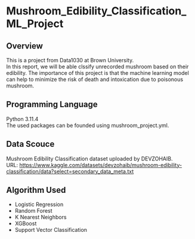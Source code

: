 # Mushroom_Edibility_Classification_ML_Project

## Overview
This is a project from Data1030 at Brown University.\
In this report, we will be able clssify unrecorded mushroom based on their edibility. The importance of this project is that the machine learning model can help to minimize the risk of death and intoxication due to poisonous mushroom.

## Programming Language
Python 3.11.4\
The used packages can be founded using mushroom_project.yml.

## Data Scouce
Mushroom Edibility Classification dataset uploaded by DEVZOHAIB.\
URL: https://www.kaggle.com/datasets/devzohaib/mushroom-edibility-classification/data?select=secondary_data_meta.txt 

## Algorithm Used
- Logistic Regression
- Random Forest
- K Nearest Neighbors
- XGBoost
- Support Vector Classification
